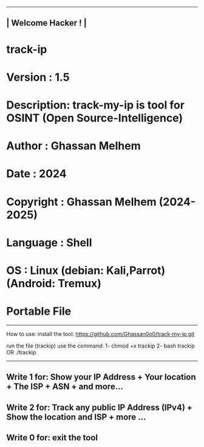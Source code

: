 ---------------------
|  Welcome Hacker ! |
---------------------
# track-ip
# Version    : 1.5
# Description: track-my-ip is tool for OSINT (Open Source-Intelligence)
# Author     : Ghassan Melhem
# Date       : 2024
# Copyright  : Ghassan Melhem (2024-2025)
# Language   : Shell
# OS         : Linux (debian: Kali,Parrot) (Android: Tremux)
# Portable File
---------------------------------------------
How to use:
install the tool:
https://github.com/Ghassan0o0/track-my-ip.git

run the file (trackip)
use the command:
1-
chmod +x trackip
2-
bash trackip
      OR
       ./trackip

-----------------------------------------------------------------------------
Write 1 for:
Show your IP Address + Your location + The ISP + ASN + and more...
-----------------------------------------------------------------------------
Write 2 for:
Track any public IP Address (IPv4) + Show the location and ISP + more ...
-----------------------------------------------------------------------------
Write 0 for:
exit the tool
-----------------------------------------------------------------------------
